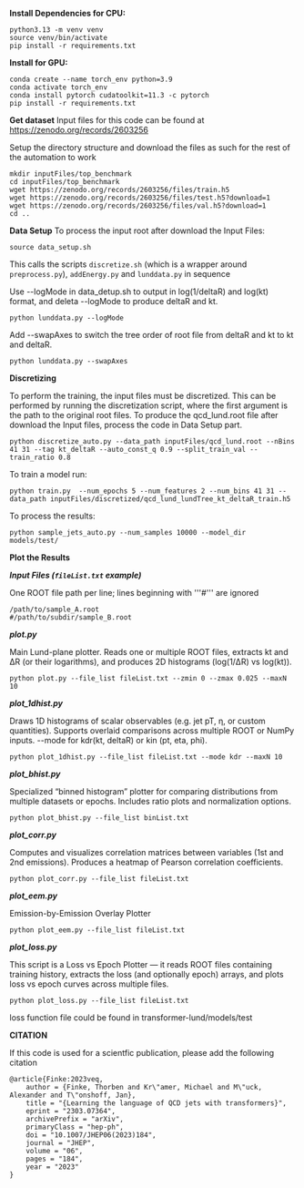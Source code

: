 **Install Dependencies for CPU:**
```
python3.13 -m venv venv
source venv/bin/activate
pip install -r requirements.txt
```

**Install for GPU:**

```
conda create --name torch_env python=3.9
conda activate torch_env
conda install pytorch cudatoolkit=11.3 -c pytorch
pip install -r requirements.txt
```


**Get dataset**
Input files for this code can be found at https://zenodo.org/records/2603256

Setup the directory structure and download the files as such for the rest of the automation to work
```
mkdir inputFiles/top_benchmark
cd inputFiles/top_benchmark
wget https://zenodo.org/records/2603256/files/train.h5
wget https://zenodo.org/records/2603256/files/test.h5?download=1
wget https://zenodo.org/records/2603256/files/val.h5?download=1
cd ..
```

**Data Setup**
To process the input root after download the Input Files:
```
source data_setup.sh
```
This calls the scripts `discretize.sh` (which is a wrapper around `preprocess.py`), `addEnergy.py` and `lunddata.py` in sequence


Use --logMode in data_detup.sh to output in log(1/deltaR) and log(kt) format, and deleta --logMode to produce deltaR and kt.
```
python lunddata.py --logMode
```

Add --swapAxes to switch the tree order of root file from deltaR and kt to kt and deltaR.
```
python lunddata.py --swapAxes
```

**Discretizing**

To perform the training, the input files must be discretized. 
This can be performed by running the discretization script, where the first argument is the path to the original root files.
To produce the qcd_lund.root file after download the Input files, process the code in Data Setup part.

```
python discretize_auto.py --data_path inputFiles/qcd_lund.root --nBins 41 31 --tag kt_deltaR --auto_const_q 0.9 --split_train_val --train_ratio 0.8

```

To train a model run:
```
python train.py  --num_epochs 5 --num_features 2 --num_bins 41 31 --data_path inputFiles/discretized/qcd_lund_lundTree_kt_deltaR_train.h5
```

To process the results:

```
python sample_jets_auto.py --num_samples 10000 --model_dir models/test/
```

**Plot the Results**

***Input Files (`fileList.txt` example)***

One ROOT file path per line; lines beginning with '''#''' are ignored
```
/path/to/sample_A.root
#/path/to/subdir/sample_B.root
```

***plot.py***

Main Lund-plane plotter. Reads one or multiple ROOT files, extracts kt and ΔR (or their logarithms), and produces 2D histograms (log(1/ΔR) vs log(kt)).
```
python plot.py --file_list fileList.txt --zmin 0 --zmax 0.025 --maxN 10
```

***plot_1dhist.py***

Draws 1D histograms of scalar observables (e.g. jet pT, η, or custom quantities). Supports overlaid comparisons across multiple ROOT or NumPy inputs. --mode for kdr(kt, deltaR) or kin (pt, eta, phi).
```
python plot_1dhist.py --file_list fileList.txt --mode kdr --maxN 10
```

***plot_bhist.py***

Specialized “binned histogram” plotter for comparing distributions from multiple datasets or epochs. Includes ratio plots and normalization options.
```
python plot_bhist.py --file_list binList.txt
```

***plot_corr.py***

Computes and visualizes correlation matrices between variables (1st and 2nd emissions). Produces a heatmap of Pearson correlation coefficients.
```
python plot_corr.py --file_list fileList.txt
```

***plot_eem.py***

Emission-by-Emission Overlay Plotter
```
python plot_eem.py --file_list fileList.txt
```

***plot_loss.py***

This script is a Loss vs Epoch Plotter — it reads ROOT files containing training history, extracts the loss (and optionally epoch) arrays, and plots loss vs epoch curves across multiple files.
```
python plot_loss.py --file_list fileList.txt
```
loss function file could be found in transformer-lund/models/test


**CITATION**

If this code is used for a scientfic publication, please add the following citation
```
@article{Finke:2023veq,
    author = {Finke, Thorben and Kr\"amer, Michael and M\"uck, Alexander and T\"onshoff, Jan},
    title = "{Learning the language of QCD jets with transformers}",
    eprint = "2303.07364",
    archivePrefix = "arXiv",
    primaryClass = "hep-ph",
    doi = "10.1007/JHEP06(2023)184",
    journal = "JHEP",
    volume = "06",
    pages = "184",
    year = "2023"
}
```
